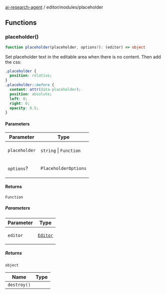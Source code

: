 [ai-research-agent](../../index.md) / editor/modules/placeholder

## Functions

### placeholder()

```ts
function placeholder(placeholder, options?): (editor) => object
```

Set placeholder text in the editable area when there is no content. Then add the css:

```css
.placeholder {
  position: relative;
}
.placeholder::before {
  content: attr(data-placeholder);
  position: absolute;
  left: 0;
  right: 0;
  opacity: 0.5;
}
```

#### Parameters

<table>
<thead>
<tr>
<th>Parameter</th>
<th>Type</th>
</tr>
</thead>
<tbody>
<tr>
<td>

`placeholder`

</td>
<td>

`string` \| `Function`

</td>
</tr>
<tr>
<td>

`options`?

</td>
<td>

`PlaceholderOptions`

</td>
</tr>
</tbody>
</table>

#### Returns

`Function`

##### Parameters

<table>
<thead>
<tr>
<th>Parameter</th>
<th>Type</th>
</tr>
</thead>
<tbody>
<tr>
<td>

`editor`

</td>
<td>

[`Editor`](../Editor.md#editor)

</td>
</tr>
</tbody>
</table>

##### Returns

`object`

| Name | Type |
| ------ | ------ |
| `destroy()` |  |
